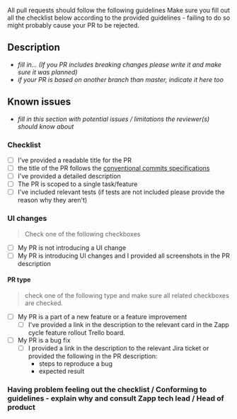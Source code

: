 All pull requests should follow the following guidelines
Make sure you fill out all the checklist below according to the provided guidelines - failing to do so might probably cause your PR to be rejected.

## Description

- _fill in... (If you PR includes breaking changes please write it and make sure it was planned)_
- _if your PR is based on another branch than master, indicate it here too_

## Known issues

- _fill in this section with potential issues / limitations the reviewer(s) should know about_

### Checklist

- [ ] I've provided a readable title for the PR
- [ ] the title of the PR follows the [conventional commits specifications](https://www.conventionalcommits.org/en/v1.0.0-beta.2/#specification)
- [ ] I've provided a detailed description
- [ ] The PR is scoped to a single task/feature
- [ ] I've included relevant tests (if tests are not included please provide the reason why they aren't)

### UI changes

> Check one of the following checkboxes

- [ ] My PR is not introducing a UI change
- [ ] My PR is introducing UI changes and I provided all screenshots in the PR description

#### PR type

> check one of the following type and make sure all related checkboxes are checked.

- [ ] My PR is a part of a new feature or a feature improvement
  - [ ] I've provided a link in the description to the relevant card in the Zapp cycle feature rollout Trello board.
- [ ] My PR is a bug fix
  - [ ] I provided a link in the description to the relevant Jira ticket or provided the following in the PR description:
    - steps to reproduce a bug
    - expected result

### Having problem feeling out the checklist / Conforming to guidelines - explain why and consult Zapp tech lead / Head of product
